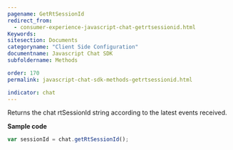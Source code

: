 ```yaml
---
pagename: GetRtSessionId
redirect_from:
  - consumer-experience-javascript-chat-getrtsessionid.html
Keywords:
sitesection: Documents
categoryname: "Client Side Configuration"
documentname: Javascript Chat SDK
subfoldername: Methods

order: 170
permalink: javascript-chat-sdk-methods-getrtsessionid.html

indicator: chat
---
```


Returns the chat rtSessionId string according to the latest events received.

**Sample code**

```javascript
var sessionId = chat.getRtSessionId();
```
